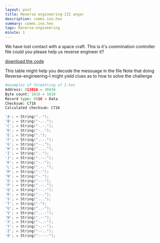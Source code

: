 ```yaml
---
layout: post
title: Reverse engineering-III angar
description: comms.ino.hex
summary: comms.ino.hex 
tags: Reverse-engineering 
minute: 1
---
```


We have lost contact with a space craft. This is it's commination controller file could you please help us reverse engineer it?

[download the code](https://pankace.github.io/violet-rabbit-v2/files//Reverse-engineering-II//sketch_jul02a.ino.standard.hex)

This table might help you decode the messuage in the file 
Note that doing Reverse-engineering-I might yield clues as to how to solve the challenge  


```py
#examples of formatting of I-hex
Address: 013016 = 30410
Byte count: 1016 = 1610
Record type: 0016 = Data
Checksum: C716
Calculated checksum: C716
```

```cpp
'A'; = String(".-");
'B'; = String("-...");
'C'; = String("-.-.");
'D'; = String("-..");
'E'; = String(".");
'F'; = String("..-.");
'G'; = String("--.");
'H'; = String("....");
'I'; = String("..");
'J'; = String(".---");
'K'; = String("-.-");
'L'; = String(".-..");
'M'; = String("--");
'N'; = String("-.");
'O'; = String("---");
'P'; = String(".--.");
'Q'; = String("--.-");
'R'; = String(".-.");
'S'; = String("...");
'T'; = String("-");
'U'; = String("..-");
'V'; = String("...-");
'W'; = String(".--");
'X'; = String("-..-");
'Y'; = String("-.--");
'Z'; = String("--..");
'0'; = String("-----");
```


